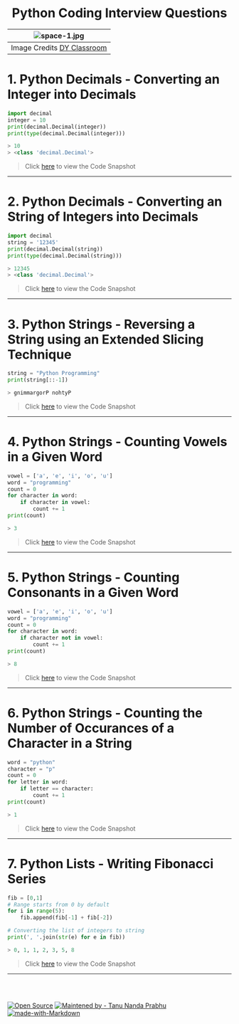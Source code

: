 <h1 align = "center">Python Coding Interview Questions</h1>

<!-- Feature Image -->
| ![space-1.jpg](https://dyclassroom.com/image/topic/python/logo.png) | 
|:--:| 
| Image Credits [DY Classroom](https://dyclassroom.com/python/python-introduction) |

<!-- Content-->

# 1. Python Decimals - Converting an Integer into Decimals

```python
import decimal
integer = 10
print(decimal.Decimal(integer))
print(type(decimal.Decimal(integer)))

> 10
> <class 'decimal.Decimal'>

```

> Click [here](https://github.com/Tanu-N-Prabhu/Python/blob/master/Code%20Snapshots%20%F0%9F%93%B7/Python_Integer_to_Decimal.png) to view the Code Snapshot

---

# 2. Python Decimals - Converting an String of Integers into Decimals

```python
import decimal
string = '12345'
print(decimal.Decimal(string))
print(type(decimal.Decimal(string)))

> 12345
> <class 'decimal.Decimal'>

```

> Click [here](https://github.com/Tanu-N-Prabhu/Python/blob/master/Code%20Snapshots%20%F0%9F%93%B7/Python_String_to_Decimal.png) to view the Code Snapshot

---

# 3. Python Strings - Reversing a String using an Extended Slicing Technique

```python
string = "Python Programming"
print(string[::-1])

> gnimmargorP nohtyP

```

> Click [here](https://github.com/Tanu-N-Prabhu/Python/blob/master/Code%20Snapshots%20%F0%9F%93%B7/Python_String_Reversal.png) to view the Code Snapshot

---


# 4. Python Strings - Counting Vowels in a Given Word

```python
vowel = ['a', 'e', 'i', 'o', 'u']
word = "programming"
count = 0
for character in word:
    if character in vowel:
        count += 1
print(count)

> 3
```

> Click [here](https://github.com/Tanu-N-Prabhu/Python/blob/master/Code%20Snapshots%20%F0%9F%93%B7/Python_Vowel_Count.png) to view the Code Snapshot

---

# 5. Python Strings - Counting Consonants in a Given Word

```python
vowel = ['a', 'e', 'i', 'o', 'u']
word = "programming"
count = 0
for character in word:
    if character not in vowel:
        count += 1
print(count)

> 8
```

> Click [here](https://github.com/Tanu-N-Prabhu/Python/blob/master/Code%20Snapshots%20%F0%9F%93%B7/Python_Consonant_Count.png) to view the Code Snapshot

---


# 6. Python Strings - Counting the Number of Occurances of a Character in a String

```python
word = "python"
character = "p"
count = 0
for letter in word:
    if letter == character:
        count += 1
print(count)

> 1
```

> Click [here](https://github.com/Tanu-N-Prabhu/Python/blob/master/Code%20Snapshots%20%F0%9F%93%B7/Python_Character_Occurance_Count.png) to view the Code Snapshot

---

# 7. Python Lists - Writing Fibonacci Series

```python
fib = [0,1]
# Range starts from 0 by default
for i in range(5):  
    fib.append(fib[-1] + fib[-2]) 

# Converting the list of integers to string
print(', '.join(str(e) for e in fib))

> 0, 1, 1, 2, 3, 5, 8

```

> Click [here](https://github.com/Tanu-N-Prabhu/Python/blob/master/Code%20Snapshots%20%F0%9F%93%B7/Python_Fibonacci_Series.png) to view the Code Snapshot

---













<br>
<br>

[![Open Source](https://badges.frapsoft.com/os/v1/open-source.svg?v=103)](https://opensource.org/)
[![Maintened by - Tanu Nanda Prabhu](https://img.shields.io/badge/Maintained%20by-Tanu%20Nanda%20Prabhu-red)](https://tanu-n-prabhu.github.io/myWebsite.io/)
[![made-with-Markdown](https://img.shields.io/badge/Made%20with-Markdown-1f425f.svg)](http://commonmark.org)

























